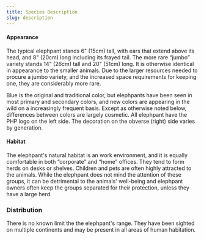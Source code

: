 ```yaml
---
title: Species Description
slug: description
---
```

#### Appearance

The typical elephpant stands 6" (15cm) tall, with ears that extend above its head,
and 8" (20cm) long including its frayed tail. The more rare “jumbo” variety stands
14" (26cm) tall and 20" (51cm) long. It is otherwise identical in appearance to the
smaller animals. Due to the larger resources needed to procure a jumbo variety,
and the increased space requirements for keeping one, they are considerably more rare.

Blue is the original and traditional color, but elephpants have been seen in most
primary and secondary colors, and new colors are appearing in the wild on a increasingly
frequent basis. Except as otherwise noted below, differences between colors are
largely cosmetic. All elephpant have the PHP logo on the left side. The decoration
on the obverse (right) side varies by generation.

#### Habitat

The elephpant's natural habitat is an work environment, and it is equally
comfortable in both “corporate” and “home” offices. They tend to form herds on
desks or shelves. Children and pets are often highly attracted to the animals.
While the elephpant does not mind the attention of these groups, it can be detrimental
to the animals' well-being and elephpant owners often keep the groups separated
for their protection, unless they have a large herd.

### Distribution

There is no known limit the the elephpant's range. They have been sighted on multiple
continents and may be present in all areas of human habitation.
